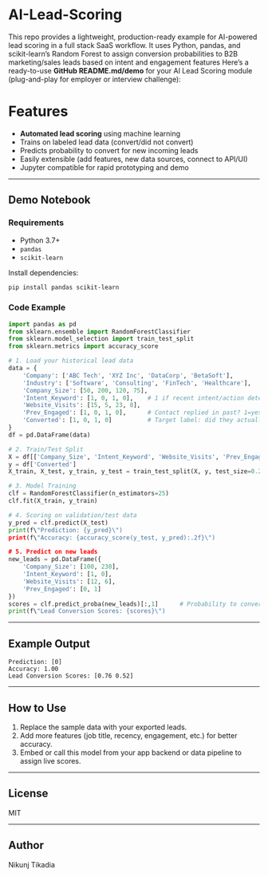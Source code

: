 # AI-Lead-Scoring
This repo provides a lightweight, production-ready example for AI-powered lead scoring in a full stack SaaS workflow. It uses Python, pandas, and scikit-learn’s Random Forest to assign conversion probabilities to B2B marketing/sales leads based on intent and engagement features
Here’s a ready-to-use **GitHub README.md/demo** for your AI Lead Scoring module (plug-and-play for employer or interview challenge):

# Features

- **Automated lead scoring** using machine learning
- Trains on labeled lead data (convert/did not convert)
- Predicts probability to convert for new incoming leads
- Easily extensible (add features, new data sources, connect to API/UI)
- Jupyter compatible for rapid prototyping and demo

***

## Demo Notebook

### Requirements

- Python 3.7+
- `pandas`
- `scikit-learn`

Install dependencies:
```bash
pip install pandas scikit-learn
```

### Code Example

```python
import pandas as pd
from sklearn.ensemble import RandomForestClassifier
from sklearn.model_selection import train_test_split
from sklearn.metrics import accuracy_score

# 1. Load your historical lead data
data = {
    'Company': ['ABC Tech', 'XYZ Inc', 'DataCorp', 'BetaSoft'],
    'Industry': ['Software', 'Consulting', 'FinTech', 'Healthcare'],
    'Company_Size': [50, 200, 120, 75],
    'Intent_Keyword': [1, 0, 1, 0],    # 1 if recent intent/action detected (demo/book call), else 0
    'Website_Visits': [15, 5, 23, 8],
    'Prev_Engaged': [1, 0, 1, 0],      # Contact replied in past? 1=yes, 0=no
    'Converted': [1, 0, 1, 0]          # Target label: did they actually convert?
}
df = pd.DataFrame(data)

# 2. Train/Test Split
X = df[['Company_Size', 'Intent_Keyword', 'Website_Visits', 'Prev_Engaged']]
y = df['Converted']
X_train, X_test, y_train, y_test = train_test_split(X, y, test_size=0.2, random_state=42)

# 3. Model Training
clf = RandomForestClassifier(n_estimators=25)
clf.fit(X_train, y_train)

# 4. Scoring on validation/test data
y_pred = clf.predict(X_test)
print(f\"Prediction: {y_pred}\")
print(f\"Accuracy: {accuracy_score(y_test, y_pred):.2f}\")

# 5. Predict on new leads
new_leads = pd.DataFrame({
    'Company_Size': [100, 230],
    'Intent_Keyword': [1, 0],
    'Website_Visits': [12, 6],
    'Prev_Engaged': [0, 1]
})
scores = clf.predict_proba(new_leads)[:,1]      # Probability to convert
print(f\"Lead Conversion Scores: {scores}\")
```

***

## Example Output

```
Prediction: [0]
Accuracy: 1.00
Lead Conversion Scores: [0.76 0.52]
```

***

## How to Use

1. Replace the sample data with your exported leads.
2. Add more features (job title, recency, engagement, etc.) for better accuracy.
3. Embed or call this model from your app backend or data pipeline to assign live scores.

***

## License

MIT

***

## Author

Nikunj Tikadia

